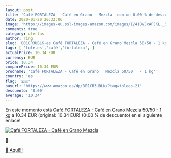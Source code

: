 ```yaml
---
layout: post
title: 'Café FORTALEZA - Café en Grano   Mezcla  con un 0.00 % de descuento'
date: 2020-01-20 20:33:06
image: 'https://images-eu.ssl-images-amazon.com/images/I/41OVJxAPJKL._SL200_.jpg'
comments: true
category: ofertas
author: ring
slug: 'B01CR3UBLK-es Café FORTALEZA - Café en Grano Mezcla 50/50 - 1 kg'
tags: [ 'tole.es','café','fortaleza', ]
actualPrice: 10.34 EUR
currency: EUR
price: 10.34
comparePrice: 10.34 EUR
prodname: 'Café FORTALEZA - Café en Grano   Mezcla 50/50   - 1 kg'
country: 'es'
flag: '🇪🇸'
buyurl: 'https://www.amazon.es/dp/B01CR3UBLK/?tag=tolees-21'
descuento: '0.00'
average: '10.34'
---
```


En este momento está [Café FORTALEZA - Café en Grano   Mezcla 50/50   - 1 kg](https://www.amazon.es/dp/B01CR3UBLK/?tag=tolees-21) a 10.34 EUR (original: 10.34 EUR) (0.00 %  de descuento) en el siguiente enlace!

[![Café FORTALEZA - Café en Grano   Mezcla ](https://images-eu.ssl-images-amazon.com/images/I/41OVJxAPJKL._SL200_.jpg)](https://www.amazon.es/dp/B01CR3UBLK/?tag=tolees-21)

🔎:


[🛒 Aquí!!!](https://www.amazon.es/dp/B01CR3UBLK/?tag=tolees-21)

